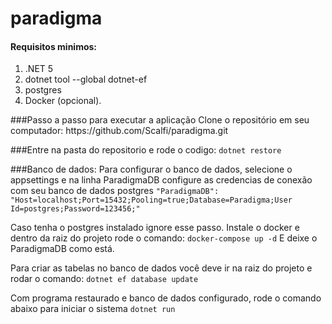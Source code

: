 # paradigma

<h4>Requisitos minimos:</h4>
<ol>
    <li>.NET 5</li>
    <li>dotnet tool  --global dotnet-ef</li>
    <li>postgres</li>
    <li>Docker (opcional).</li>
</ol>
###Passo a passo para executar a aplicação
Clone o repositório em seu computador: https://github.com/Scalfi/paradigma.git

###Entre na pasta do repositorio e rode o codigo:
`dotnet restore`

###Banco de dados:
Para configurar o banco de dados, selecione o appsettings e na linha ParadigmaDB configure as credencias de conexão com seu banco de dados postgres
  `"ParadigmaDB": "Host=localhost;Port=15432;Pooling=true;Database=Paradigma;User Id=postgres;Password=123456;"`
  
Caso tenha o postgres instalado ignore esse passo.
Instale o docker e dentro da raiz do projeto rode o comando:
`docker-compose up -d`
 E deixe o ParadigmaDB como está.

Para criar as tabelas no banco de dados você deve ir na  raiz do projeto e rodar o comando:
`dotnet ef database update`

  Com programa restaurado e banco de dados configurado, rode o comando abaixo para iniciar o sistema
`dotnet run`
